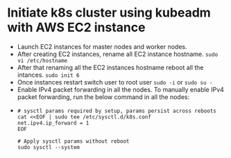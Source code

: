 # Initiate k8s cluster using kubeadm with AWS EC2 instance

+ Launch EC2 instances for master nodes and worker nodes.
+ After creating EC2 instances, rename all EC2 instance hostname.
  `sudo vi /etc/hostname`
+ After that renaming all the EC2 instances hostname reboot all the intances.
  `sudo init 6`
+ Once instances restart switch user to root user
  `sudo -i` or `sudo su -`
+ Enable IPv4 packet forwarding in all the nodes. To manually enable IPv4 packet forwarding, run the below command in all the nodes:
+ ````
  # sysctl params required by setup, params persist across reboots
  cat <<EOF | sudo tee /etc/sysctl.d/k8s.conf
  net.ipv4.ip_forward = 1
  EOF

  # Apply sysctl params without reboot
  sudo sysctl --system
  ````

